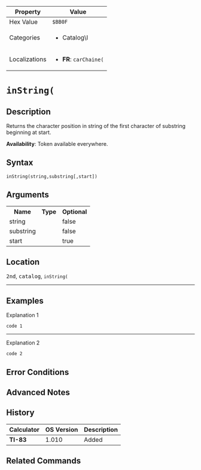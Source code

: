 | Property      | Value |
|---------------|-------|
| Hex Value     | `$BB0F`|
| Categories    | <ul><li>Catalog\I</li></ul> |
| Localizations | <ul><li><b>FR</b>: `carChaine(`</li></ul> |

# `inString(`

## Description
Returns the character position in string of the first character of substring beginning at start.


<b>Availability</b>: Token available everywhere.

## Syntax
`inString(string,substring[,start])`

## Arguments
<table>
<tr><th>Name</th><th>Type</th><th>Optional</th></tr>

<tr><td>string</td><td></td><td>false</td></tr>

<tr><td>substring</td><td></td><td>false</td></tr>

<tr><td>start</td><td></td><td>true</td></tr>

</table>

## Location
<kbd>2nd</kbd>, <kbd>catalog</kbd>, `inString(`
<hr>

## Examples

Explanation 1
```ti-basic
code 1
```
---
Explanation 2
```ti-basic
code 2
```

## Error Conditions


## Advanced Notes


## History
| Calculator | OS Version | Description |
|------------|------------|-------------|
| <b>TI-83</b> | 1.010 | Added

## Related Commands

    